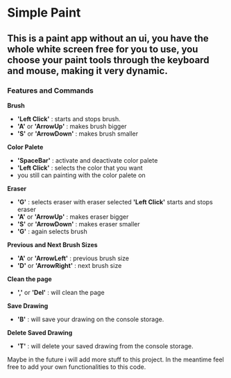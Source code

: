 # Simple Paint
## This is a paint app without an ui, you have the whole white screen free for you to use, you choose your paint tools through the keyboard and mouse, making it very dynamic.

### Features and Commands

**Brush**
- **'Left Click'** : starts and stops brush.
- **'A'** or **'ArrowUp'** : makes brush bigger
- **'S'** or **'ArrowDown'** : makes brush smaller


**Color Palete**
- **'SpaceBar'** : activate and deactivate color palete
- **'Left Click'** : selects the color that you want
- you still can painting with the color palete on


**Eraser**
- **'G'** : selects eraser with eraser selected **'Left Click'** starts and stops eraser
- **'A'** or **'ArrowUp'** : makes eraser bigger
- **'S'** or **'ArrowDown'** : makes eraser smaller
- **'G'** : again selects brush


**Previous and Next Brush Sizes**
- **'A'** or **'ArrowLeft'** : previous brush size
- **'D'** or **'ArrowRight'** : next brush size


**Clean the page**
- **','** or **'Del'** : will clean the page


**Save Drawing**
- **'B'** : will save your drawing on the console storage.


**Delete Saved Drawing**
- **'T'** : will delete your saved drawing from the console storage.




Maybe in the future i will add more stuff to this project.
In the meantime feel free to add your own functionalities to this code.
